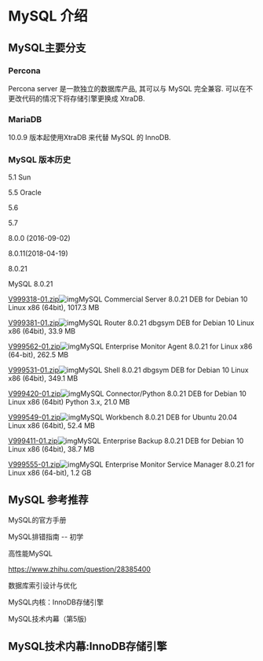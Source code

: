 # MySQL 介绍

## MySQL主要分支

### Percona

Percona server 是一款独立的数据库产品, 其可以与 MySQL 完全兼容. 可以在不更改代码的情况下将存储引擎更换成 XtraDB.

### MariaDB 

10.0.9 版本起使用XtraDB 来代替 MySQL 的 InnoDB.

### MySQL 版本历史

5.1 Sun

5.5 Oracle

5.6

5.7

8.0.0 (2016-09-02)

8.0.11(2018-04-19)

8.0.21



MySQL 8.0.21

[V999318-01.zip](https://edelivery.oracle.com/osdc/softwareDownload?fileName=V999318-01.zip&token=SEJncDNQVkxnWEVsa3FIdjIvY0VNZyE6OiFmaWxlSWQ9MTA5MTU2OTgxJmZpbGVTZXRDaWQ9MTAwNzAzMiZyZWxlYXNlQ2lkcz0xMDA1Nzk2JnBsYXRmb3JtQ2lkcz0zNSZkb3dubG9hZFR5cGU9OTU3NjAmYWdyZWVtZW50SWQ9NjgxODk3NCZlbWFpbEFkZHJlc3M9eWp5dWFuQGNuLmlibS5jb20mdXNlck5hbWU9RVBELVlKWVVBTkBDTi5JQk0uQ09NJmxpY2Vuc2VDaWRzPTc3MzA3NCZjb3VudHJ5Q29kZT1DTiZkbHBDaWRzPTg4NTQyMSZzZWFyY2hTdHJpbmc9)![img](https://edelivery.oracle.com/osdc/adf/images/t.gif)MySQL Commercial Server 8.0.21 DEB for Debian 10 Linux x86 (64bit), 1017.3 MB

[V999381-01.zip](https://edelivery.oracle.com/osdc/softwareDownload?fileName=V999381-01.zip&token=Z3JhSlYxSUhDRkJYeG1IT0tRR0pBUSE6OiFmaWxlSWQ9MTA5MTU3MzAzJmZpbGVTZXRDaWQ9MTAwNzEwNyZyZWxlYXNlQ2lkcz0xMDA1Nzk4JnBsYXRmb3JtQ2lkcz0zNSZkb3dubG9hZFR5cGU9OTU3NjAmYWdyZWVtZW50SWQ9NjgxODk3NCZlbWFpbEFkZHJlc3M9eWp5dWFuQGNuLmlibS5jb20mdXNlck5hbWU9RVBELVlKWVVBTkBDTi5JQk0uQ09NJmxpY2Vuc2VDaWRzPTc3MzA3NCZjb3VudHJ5Q29kZT1DTiZkbHBDaWRzPTg4NTQyMSZzZWFyY2hTdHJpbmc9)![img](https://edelivery.oracle.com/osdc/adf/images/t.gif)MySQL Router 8.0.21 dbgsym DEB for Debian 10 Linux x86 (64bit), 33.9 MB

[V999562-01.zip](https://edelivery.oracle.com/osdc/softwareDownload?fileName=V999562-01.zip&token=b1NwTUNobkVzTmJ5Q0lwaDl1U2hTQSE6OiFmaWxlSWQ9MTA5MTc5MzQ0JmZpbGVTZXRDaWQ9MTAwNzYyNSZyZWxlYXNlQ2lkcz0xMDA1NzE0JnBsYXRmb3JtQ2lkcz0zNSZkb3dubG9hZFR5cGU9OTU3NjAmYWdyZWVtZW50SWQ9NjgxODk3NCZlbWFpbEFkZHJlc3M9eWp5dWFuQGNuLmlibS5jb20mdXNlck5hbWU9RVBELVlKWVVBTkBDTi5JQk0uQ09NJmxpY2Vuc2VDaWRzPTc3MzA3NCZjb3VudHJ5Q29kZT1DTiZkbHBDaWRzPTg4NTQyMSZzZWFyY2hTdHJpbmc9)![img](https://edelivery.oracle.com/osdc/adf/images/t.gif)MySQL Enterprise Monitor Agent 8.0.21 for Linux x86 (64-bit), 262.5 MB

[V999531-01.zip](https://edelivery.oracle.com/osdc/softwareDownload?fileName=V999531-01.zip&token=SWRFNUFqL1ZBVVN3aFNaQ016UVFRUSE6OiFmaWxlSWQ9MTA5MTYwNzU5JmZpbGVTZXRDaWQ9MTAwNzE5NSZyZWxlYXNlQ2lkcz0xMDA1NzEzJnBsYXRmb3JtQ2lkcz0zNSZkb3dubG9hZFR5cGU9OTU3NjAmYWdyZWVtZW50SWQ9NjgxODk3NCZlbWFpbEFkZHJlc3M9eWp5dWFuQGNuLmlibS5jb20mdXNlck5hbWU9RVBELVlKWVVBTkBDTi5JQk0uQ09NJmxpY2Vuc2VDaWRzPTc3MzA3NCZjb3VudHJ5Q29kZT1DTiZkbHBDaWRzPTg4NTQyMSZzZWFyY2hTdHJpbmc9)![img](https://edelivery.oracle.com/osdc/adf/images/t.gif)MySQL Shell 8.0.21 dbgsym DEB for Debian 10 Linux x86 (64bit), 349.1 MB

[V999420-01.zip](https://edelivery.oracle.com/osdc/softwareDownload?fileName=V999420-01.zip&token=Ri95SUdMbWY1MWNwQm5sQTJqZE1SQSE6OiFmaWxlSWQ9MTA5MTU3NDM0JmZpbGVTZXRDaWQ9MTAwNzE0NiZyZWxlYXNlQ2lkcz0xMDA1ODAwJnBsYXRmb3JtQ2lkcz0zNSZkb3dubG9hZFR5cGU9OTU3NjAmYWdyZWVtZW50SWQ9NjgxODk3NCZlbWFpbEFkZHJlc3M9eWp5dWFuQGNuLmlibS5jb20mdXNlck5hbWU9RVBELVlKWVVBTkBDTi5JQk0uQ09NJmxpY2Vuc2VDaWRzPTc3MzA3NCZjb3VudHJ5Q29kZT1DTiZkbHBDaWRzPTg4NTQyMSZzZWFyY2hTdHJpbmc9)![img](https://edelivery.oracle.com/osdc/adf/images/t.gif)MySQL Connector/Python 8.0.21 DEB for Debian 10 Linux x86 (64bit) Python 3.x, 21.0 MB

[V999549-01.zip](https://edelivery.oracle.com/osdc/softwareDownload?fileName=V999549-01.zip&token=cXFEVzBYZXBjeWFBV1F5MUt4aHltdyE6OiFmaWxlSWQ9MTA5MTYwNzEzJmZpbGVTZXRDaWQ9MTAwNzI3MyZyZWxlYXNlQ2lkcz0xMDA1NzA3JnBsYXRmb3JtQ2lkcz0zNSZkb3dubG9hZFR5cGU9OTU3NjAmYWdyZWVtZW50SWQ9NjgxODk3NCZlbWFpbEFkZHJlc3M9eWp5dWFuQGNuLmlibS5jb20mdXNlck5hbWU9RVBELVlKWVVBTkBDTi5JQk0uQ09NJmxpY2Vuc2VDaWRzPTc3MzA3NCZjb3VudHJ5Q29kZT1DTiZkbHBDaWRzPTg4NTQyMSZzZWFyY2hTdHJpbmc9)![img](https://edelivery.oracle.com/osdc/adf/images/t.gif)MySQL Workbench 8.0.21 DEB for Ubuntu 20.04 Linux x86 (64bit), 52.4 MB

[V999411-01.zip](https://edelivery.oracle.com/osdc/softwareDownload?fileName=V999411-01.zip&token=NUJEYi9rQ1h1ZmdQc2NDLzIyZ0NMdyE6OiFmaWxlSWQ9MTA5MTU3MzkzJmZpbGVTZXRDaWQ9MTAwNzEzOCZyZWxlYXNlQ2lkcz0xMDA1Nzk3JnBsYXRmb3JtQ2lkcz0zNSZkb3dubG9hZFR5cGU9OTU3NjAmYWdyZWVtZW50SWQ9NjgxODk3NCZlbWFpbEFkZHJlc3M9eWp5dWFuQGNuLmlibS5jb20mdXNlck5hbWU9RVBELVlKWVVBTkBDTi5JQk0uQ09NJmxpY2Vuc2VDaWRzPTc3MzA3NCZjb3VudHJ5Q29kZT1DTiZkbHBDaWRzPTg4NTQyMSZzZWFyY2hTdHJpbmc9)![img](https://edelivery.oracle.com/osdc/adf/images/t.gif)MySQL Enterprise Backup 8.0.21 DEB for Debian 10 Linux x86 (64bit), 38.7 MB

[V999555-01.zip](https://edelivery.oracle.com/osdc/softwareDownload?fileName=V999555-01.zip&token=WG9GQTUwMHFVdkNHUGxSclFzSjYxQSE6OiFmaWxlSWQ9MTA5MTc5NDc4JmZpbGVTZXRDaWQ9MTAwNzYxOCZyZWxlYXNlQ2lkcz0xMDA1NzE0JnBsYXRmb3JtQ2lkcz0zNSZkb3dubG9hZFR5cGU9OTU3NjAmYWdyZWVtZW50SWQ9NjgxODk3NCZlbWFpbEFkZHJlc3M9eWp5dWFuQGNuLmlibS5jb20mdXNlck5hbWU9RVBELVlKWVVBTkBDTi5JQk0uQ09NJmxpY2Vuc2VDaWRzPTc3MzA3NCZjb3VudHJ5Q29kZT1DTiZkbHBDaWRzPTg4NTQyMSZzZWFyY2hTdHJpbmc9)![img](https://edelivery.oracle.com/osdc/adf/images/t.gif)MySQL Enterprise Monitor Service Manager 8.0.21 for Linux x86 (64-bit), 1.2 GB



## MySQL 参考推荐

MySQL的官方手册

MySQL排错指南  -- 初学

高性能MySQL

https://www.zhihu.com/question/28385400

数据库索引设计与优化

MySQL内核：InnoDB存储引擎

MySQL技术内幕（第5版)

## MySQL技术内幕:InnoDB存储引擎

